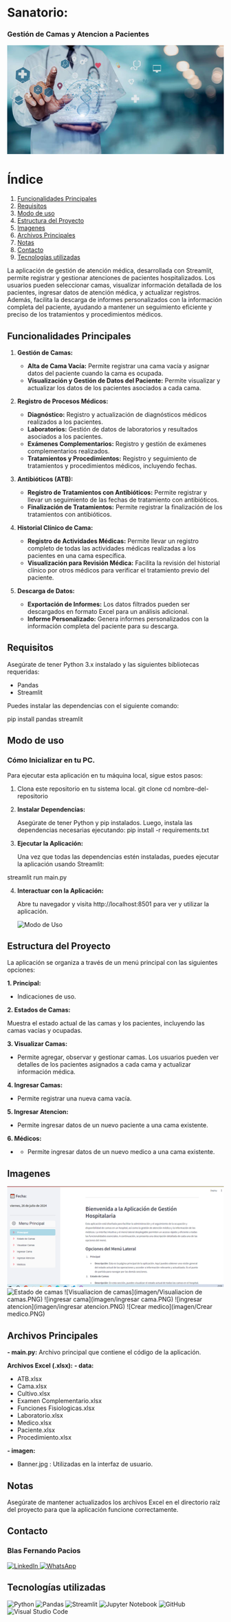 # Sanatorio:
 ### Gestión de Camas y Atencion a Pacientes

![Medico](imagen/banner.jpg)

# Índice

1. [Funcionalidades Principales](#funcionalidades-principales)
2. [Requisitos](#requisitos)
3. [Modo de uso](#modo-de-uso)
4. [Estructura del Proyecto](#estructura-del-proyecto)
5. [Imagenes](#images)
6. [Archivos Principales](#archivos-principales)
7. [Notas](#notas)
8. [Contacto](#contacto)
9. [Tecnologías utilizadas](#tecnolog%C3%ADas-utilizadas)

La aplicación de gestión de atención médica, desarrollada con Streamlit, permite registrar y gestionar atenciones de pacientes hospitalizados. Los usuarios pueden seleccionar camas, visualizar información detallada de los pacientes, ingresar datos de atención médica, y actualizar registros. Además, facilita la descarga de informes personalizados con la información completa del paciente, ayudando a mantener un seguimiento eficiente y preciso de los tratamientos y procedimientos médicos.

## Funcionalidades Principales

1. **Gestión de Camas:**
   - **Alta de Cama Vacía:** Permite registrar una cama vacía y asignar datos del paciente cuando la cama es ocupada.
   - **Visualización y Gestión de Datos del Paciente:** Permite visualizar y actualizar los datos de los pacientes asociados a cada cama.

2. **Registro de Procesos Médicos:**
   - **Diagnóstico:** Registro y actualización de diagnósticos médicos realizados a los pacientes.
   - **Laboratorios:** Gestión de datos de laboratorios y resultados asociados a los pacientes.
   - **Exámenes Complementarios:** Registro y gestión de exámenes complementarios realizados.
   - **Tratamientos y Procedimientos:** Registro y seguimiento de tratamientos y procedimientos médicos, incluyendo fechas.

3. **Antibióticos (ATB):**
   - **Registro de Tratamientos con Antibióticos:** Permite registrar y llevar un seguimiento de las fechas de tratamiento con antibióticos.
   - **Finalización de Tratamientos:** Permite registrar la finalización de los tratamientos con antibióticos.

4. **Historial Clínico de Cama:**
   - **Registro de Actividades Médicas:** Permite llevar un registro completo de todas las actividades médicas realizadas a los pacientes en una cama específica.
   - **Visualización para Revisión Médica:** Facilita la revisión del historial clínico por otros médicos para verificar el tratamiento previo del paciente.

5. **Descarga de Datos:**
   - **Exportación de Informes:** Los datos filtrados pueden ser descargados en formato Excel para un análisis adicional.
   - **Informe Personalizado:** Genera informes personalizados con la información completa del paciente para su descarga.




## Requisitos

Asegúrate de tener Python 3.x instalado y las siguientes bibliotecas requeridas:

- Pandas
- Streamlit


Puedes instalar las dependencias con el siguiente comando:

pip install pandas streamlit


## Modo de uso

### Cómo Inicializar en tu PC.

Para ejecutar esta aplicación en tu máquina local, sigue estos pasos:

1. Clona este repositorio en tu sistema local.
git clone <URL-del-repositorio>
    cd nombre-del-repositorio


2. **Instalar Dependencias:**

    Asegúrate de tener Python y pip instalados. Luego, instala las dependencias necesarias ejecutando:
pip install -r requirements.txt

3. **Ejecutar la Aplicación:**

    Una vez que todas las dependencias estén instaladas, puedes ejecutar la aplicación usando Streamlit:

streamlit run main.py


4. **Interactuar con la Aplicación:**

    Abre tu navegador y visita http://localhost:8501 para ver y utilizar la aplicación.



    ![Modo de Uso](giphy.gif)


## Estructura del Proyecto

La aplicación se organiza a través de un menú principal con las siguientes opciones:

**1. Principal:**

- Indicaciones de uso.

**2. Estados de Camas:**

Muestra el estado actual de las camas y los pacientes, incluyendo las camas vacías y ocupadas.

**3. Visualizar Camas:**

- Permite agregar, observar y gestionar camas. Los usuarios pueden ver detalles de los pacientes asignados a cada cama y actualizar información médica.

**4. Ingresar Camas:**

- Permite registrar una nueva cama vacía.

**5. Ingresar Atencion:**

- Permite ingresar datos de un nuevo paciente a una cama existente.

**6. Médicos:**

- - Permite ingresar datos de un nuevo medico a una cama existente.


## Imagenes

![Principal](imagen/Principal.PNG)
![Estado de camas](imagen/Estado_de_camas.PNG)
![Visualiacion de camas](imagen/Visualiacion de camas.PNG)
![ingresar cama](imagen/ingresar cama.PNG)
![ingresar atencion](imagen/ingresar atencion.PNG)
![Crear medico](imagen/Crear medico.PNG)


## Archivos Principales

**- main.py:** 
  Archivo principal que contiene el código de la aplicación.

**Archivos Excel (.xlsx):**
**- data:** 
   - ATB.xlsx
   - Cama.xlsx
   - Cultivo.xlsx
   - Examen Complementario.xlsx
   - Funciones Fisiologicas.xlsx
   - Laboratorio.xlsx
   - Medico.xlsx
   - Paciente.xlsx
   - Procedimiento.xlsx

**- imagen:**
   - Banner.jpg : Utilizadas en la interfaz de usuario.


## Notas

Asegúrate de mantener actualizados los archivos Excel en el directorio raíz del proyecto para que la aplicación funcione correctamente.

## Contacto

### Blas Fernando Pacios

[   ![LinkedIn](https://img.shields.io/badge/LinkedIn-0077B5?style=for-the-badge&logo=linkedin&logoColor=white)
](https://www.linkedin.com/in/blas-fernando-pacios) 
[![WhatsApp](https://img.shields.io/badge/WhatsApp-25D366?style=for-the-badge&logo=whatsapp&logoColor=white)
](https://wa.me/5493815467488)

## Tecnologías utilizadas


![Python](https://img.shields.io/badge/python-3670A0?style=for-the-badge&logo=python&logoColor=ffdd54)
![Pandas](https://img.shields.io/badge/pandas-%23150458.svg?style=for-the-badge&logo=pandas&logoColor=white)
![Streamlit](https://img.shields.io/badge/Streamlit-FF4B4B?style=for-the-badge&logo=streamlit&logoColor=white)
![Jupyter Notebook](https://img.shields.io/badge/jupyter-%23FA0F00.svg?style=for-the-badge&logo=jupyter&logoColor=white)
![GitHub](https://img.shields.io/badge/github-%23121011.svg?style=for-the-badge&logo=github&logoColor=white)
![Visual Studio Code](https://img.shields.io/badge/Visual%20Studio%20Code-0078d7.svg?style=for-the-badge&logo=visual-studio-code&logoColor=white)
